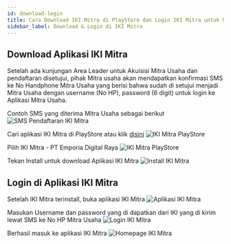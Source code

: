 ```yaml
---
id: download-login
title: Cara Download IKI Mitra di PlayStore dan Login IKI Mitra untuk Mitra Usaha
sidebar_label: Download & Login di IKI Mitra
---
```

## Download Aplikasi IKI Mitra

Setelah ada kunjungan Area Leader untuk Akuisisi Mitra Usaha dan pendaftaran disetujui, pihak Mitra usaha akan mendapatkan konfirmasi SMS ke No Handphone Mitra Usaha yang berisi bahwa sudah di setujui menjadi Mitra Usaha dengan username (No HP), password  (6 digit) untuk login ke Aplikasi Mitra Usaha.

Contoh SMS yang diterima Mitra Usaha sebagai berikut
![SMS Pendaftaran IKI Mitra](assets/01-sms.png)

Cari aplikasi IKI Mitra di PlayStore atau klik [disini](https://s.id/ikimitra)
![IKI Mitra PlayStore](assets/01-playstore.png)

Pilih IKI Mitra - PT Emporia Digital Raya
![IKI Mitra PlayStore](assets/01-playstore-ikimitra.png)

Tekan Install untuk download Aplikasi IKI Mitra
![Install IKI Mitra](assets/01-install.png)

## Login di Aplikasi IKI Mitra

Setelah IKI Mitra terinstall, buka aplikasi IKI Mitra
![Aplikasi IKI Mitra](assets/01-open.png)

Masukan Username dan password yang di dapatkan dari IKI yang di kirim lewat SMS ke No HP Mitra Usaha
![Login IKI Mitra](assets/01-login.png)

Berhasil masuk ke aplikasi IKI Mitra
![Homepage IKI Mitra](assets/01-homepage.png)


<script>
    setTimeout(()=>{
        let list = ['fixedHeaderContainer'];
        for (var itemClassName of list) {
            var item = document.getElementsByClassName(itemClassName)[0]
            item.parentNode.removeChild(item)
        }
        document.getElementsByClassName('navPusher')[0].style.paddingTop = 0;
    }, 0)
</script>
